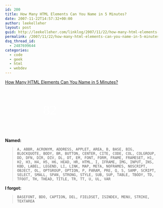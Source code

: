 ```yaml
---
id: 200
title: How Many HTML Elements Can You Name in 5 Minutes?
date: 2007-11-22T14:57:32+00:00
author: leekelleher
layout: post
guid: http://leekelleher.com/linklog/2007/11/22/how-many-html-elements-can-you-name-in-5-minutes/
permalink: /2007/11/22/how-many-html-elements-can-you-name-in-5-minutes/
dsq_thread_id:
  - 2487699644
categories:
  - code
  - geek
  - html
  - webdev
---
```

[How Many HTML Elements Can You Name in 5 Minutes?](http://www.justsayhi.com/bb/html_quiz)
  
<!--more-->


  
<a id="mingle2_badge" href="http://www.justsayhi.com/bb/html_quiz" style="display: block; background:url(http://assets.justsayhi.com/badges/423/998/html_elements.izxgvlptty.jpg) no-repeat top left; height: 147px; width: 335px; text-decoration: none; color: #fff;"><strong id="mingle2_badge_score" style="display: block; padding-left: 125px; padding-top: 44px; font-weight: normal; font-family: Times New Roman, Arial; font-size: 45px;">82</strong></a>

**Named:**

> `A, ABBR, ACRONYM, ADDRESS, APPLET, AREA, B, BASE, BIG, BLOCKQUOTE, BODY, BR, BUTTON, CENTER, CITE, CODE, COL, COLGROUP, DD, DFN, DIR, DIV, DL, DT, EM, FONT, FORM, FRAME, FRAMESET, H1, H2, H3, H4, H5, H6, HEAD, HR, HTML, I, IFRAME, IMG, INPUT, INS, KBD, LABEL, LEGEND, LI, LINK, MAP, META, NOFRAMES, NOSCRIPT, OBJECT, OL, OPTGROUP, OPTION, P, PARAM, PRE, Q, S, SAMP, SCRIPT, SELECT, SMALL, SPAN, STRONG, STYLE, SUB, SUP, TABLE, TBODY, TD, TFOOT, TH, THEAD, TITLE, TR, TT, U, UL, VAR` 

**I forgot:**

> `BASEFONT, BDO, CAPTION, DEL, FIELDSET, ISINDEX, MENU, STRIKE, TEXTAREA`